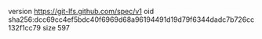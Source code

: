version https://git-lfs.github.com/spec/v1
oid sha256:dcc69cc4ef5bdc40f6969d68a96194491d19d79f6344dadc7b726cc132f1cc79
size 597
